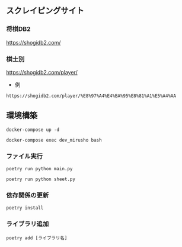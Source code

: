 ## スクレイピングサイト

### 将棋DB2 
https://shogidb2.com/



### 棋士別

https://shogidb2.com/player/

- 例
``` 
https://shogidb2.com/player/%E8%97%A4%E4%BA%95%E8%81%A1%E5%A4%AA
```

## 環境構築

```
docker-compose up -d

docker-compose exec dev_mirusho bash
```

### ファイル実行
```
poetry run python main.py

poetry run python sheet.py
```


### 依存関係の更新
```
poetry install
```


### ライブラリ追加
```
poetry add [ライブラリ名]
```
